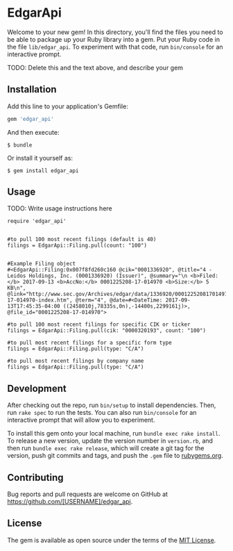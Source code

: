 # EdgarApi

Welcome to your new gem! In this directory, you'll find the files you need to be able to package up your Ruby library into a gem. Put your Ruby code in the file `lib/edgar_api`. To experiment with that code, run `bin/console` for an interactive prompt.

TODO: Delete this and the text above, and describe your gem

## Installation

Add this line to your application's Gemfile:

```ruby
gem 'edgar_api'
```

And then execute:

    $ bundle

Or install it yourself as:

    $ gem install edgar_api

## Usage

TODO: Write usage instructions here

```
require 'edgar_api'


#to pull 100 most recent filings (default is 40)
filings = EdgarApi::Filing.pull(count: "100")


#Example Filing object
#<EdgarApi::Filing:0x007f8fd260c160 @cik="0001336920", @title="4 - Leidos Holdings, Inc. (0001336920) (Issuer)", @summary="\n <b>Filed:</b> 2017-09-13 <b>AccNo:</b> 0001225208-17-014970 <b>Size:</b> 5 KB\n", @link="http://www.sec.gov/Archives/edgar/data/1336920/000122520817014970/0001225208-17-014970-index.htm", @term="4", @date=#<DateTime: 2017-09-13T17:45:35-04:00 ((2458010j,78335s,0n),-14400s,2299161j)>, @file_id="0001225208-17-014970">

#to pull 100 most recent filings for specific CIK or ticker
filings = EdgarApi::Filing.pull(cik: "0000320193", count: "100")

#to pull most recent filings for a specific form type
filings = EdgarApi::Filing.pull(type: "C/A")

#to pull most recent filings by company name
filings = EdgarApi::Filing.pull(type: "C/A")

```

## Development

After checking out the repo, run `bin/setup` to install dependencies. Then, run `rake spec` to run the tests. You can also run `bin/console` for an interactive prompt that will allow you to experiment.

To install this gem onto your local machine, run `bundle exec rake install`. To release a new version, update the version number in `version.rb`, and then run `bundle exec rake release`, which will create a git tag for the version, push git commits and tags, and push the `.gem` file to [rubygems.org](https://rubygems.org).

## Contributing

Bug reports and pull requests are welcome on GitHub at https://github.com/[USERNAME]/edgar_api.

## License

The gem is available as open source under the terms of the [MIT License](http://opensource.org/licenses/MIT).
